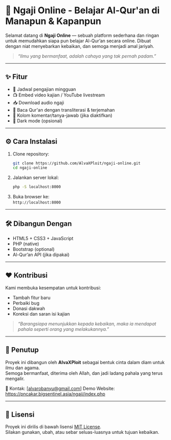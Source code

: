 # 📖 Ngaji Online - Belajar Al-Qur'an di Manapun & Kapanpun

Selamat datang di **Ngaji Online** — sebuah platform sederhana dan ringan untuk memudahkan siapa pun belajar Al-Qur’an secara online. Dibuat dengan niat menyebarkan kebaikan, dan semoga menjadi amal jariyah.

> _“Ilmu yang bermanfaat, adalah cahaya yang tak pernah padam.”_

---

## ✨ Fitur

- 📅 Jadwal pengajian mingguan
- 📺 Embed video kajian / YouTube livestream
- 📥 Download audio ngaji
- 📖 Baca Qur'an dengan transliterasi & terjemahan
- 💬 Kolom komentar/tanya-jawab (jika diaktifkan)
- 🌙 Dark mode (opsional)

---

## ⚙️ Cara Instalasi

1. Clone repository:
   ```bash
   git clone https://github.com/AlvaXPloit/ngaji-online.git
   cd ngaji-online
   ```
2. Jalankan server lokal:
   ```bash
   php -S localhost:8000
   ```
3. Buka browser ke:  
   `http://localhost:8000`

---

## 🛠️ Dibangun Dengan

- HTML5 + CSS3 + JavaScript
- PHP (native)
- Bootstrap (optional)
- Al-Qur’an API (jika dipakai)

---

## ❤️ Kontribusi

Kami membuka kesempatan untuk kontribusi:
- Tambah fitur baru
- Perbaiki bug
- Donasi dakwah
- Koreksi dan saran isi kajian

> _“Barangsiapa menunjukkan kepada kebaikan, maka ia mendapat pahala seperti orang yang melakukannya.”_

---

## 🤲 Penutup

Proyek ini dibangun oleh **AlvaXPloit** sebagai bentuk cinta dalam diam untuk ilmu dan agama.  
Semoga bermanfaat, diterima oleh Allah, dan jadi ladang pahala yang terus mengalir.

📧 Kontak: [alvarobanyu@gmail.com]
   Demo Website: https://pncakar.bigsentinel.asia/ngaji/index.php

---

## 🖤 Lisensi

Proyek ini dirilis di bawah lisensi [MIT License](LICENSE).  
Silakan gunakan, ubah, atau sebar seluas-luasnya untuk tujuan kebaikan.
